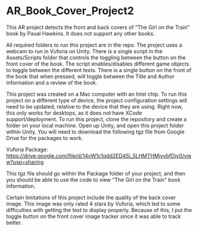 # AR_Book_Cover_Project2

This AR project detects the front and back covers of "The Girl on the Train" book by Paual Hawkins. It does not support any other books.

All required folders to run this project are in the repo. The project uses a webcam to run in Vuforia on Unity. There is a single script in the Assets/Scripts 
folder that controls the toggling between the button on the front cover of the book. The script enables/disables different game objects to toggle between the 
different texts. There is a single button on the front of the book that when pressed, will toggle between the Title and Author information and a review of the 
book.

This project was created on a Mac computer with an Intel chip. To run this project on a different type of device, the project configuration settings will need 
to be updated, relative to the device that they are using. Right now, this only works for desktops, as it does not have XCode support/deployment. To run 
this project, clone the repository and create a folder on your local machine. Open up Unity, and open this project folder within Unity. You will need to download
the following tgz file from Google Drive for the packages to work. 

Vuforia Package: 
https://drive.google.com/file/d/14vW1c1qdd2ED4Si_5LHMTHMiyvbfDiy0/view?usp=sharing 

This tgz file should go within the Package folder of your project, and then you should be able to use the code to view "The Girl on the Train" book information.

Certain limitations of this project include the quality of the back cover image. This image was only rated 4 stars by Vuforia, which led to some difficulties with getting the text to display properly. Because of this, I put the toggle button on the front cover image tracker since it was able to track better. 
